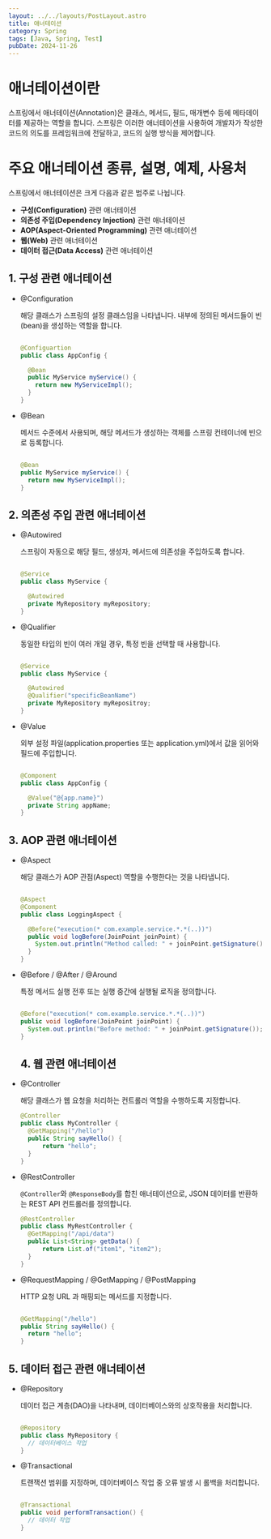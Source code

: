 ```yaml
---
layout: ../../layouts/PostLayout.astro
title: 애너테이션
category: Spring
tags: [Java, Spring, Test]
pubDate: 2024-11-26
---
```


# 애너테이션이란

스프링에서 애너테이션(Annotation)은 클래스, 메서드, 필드, 매개변수 등에 메타데이터를 제공하는 역할을 합니다. 스프링은 이러한 애너테이션을 사용하여 개발자가 작성한 코드의 의도를 프레임워크에 전달하고, 코드의 실행 방식을 제어합니다.

# 주요 애너테이션 종류, 설명, 예제, 사용처

스프링에서 애너테이션은 크게 다음과 같은 범주로 나뉩니다.

- **구성(Configuration)** 관련 애너테이션
- **의존성 주입(Dependency Injection)** 관련 애너테이션
- **AOP(Aspect-Oriented Programming)** 관련 애너테이션
- **웹(Web)** 관련 애너테이션
- **데이터 접근(Data Access)** 관련 애너테이션

## 1. 구성 관련 애너테이션

- @Configuration

  해당 클래스가 스프링의 설정 클래스임을 나타냅니다. 내부에 정의된 메서드들이 빈(bean)을 생성하는 역할을 합니다.

  ```java

  @Configuartion
  public class AppConfig {

    @Bean
    public MyService myService() {
      return new MyServiceImpl();
    }
  }
  ```

- @Bean

  메서드 수준에서 사용되며, 해당 메서드가 생성하는 객체를 스프링 컨테이너에 빈으로 등록합니다.

  ```java

  @Bean
  public MyService myService() {
    return new MyServiceImpl();
  }
  ```

## 2. 의존성 주입 관련 애너테이션

- @Autowired

  스프링이 자동으로 해당 필드, 생성자, 메서드에 의존성을 주입하도록 합니다.

  ```java

  @Service
  public class MyService {

    @Autowired
    private MyRepository myRepository;
  }

  ```

- @Qualifier

  동일한 타입의 빈이 여러 개일 경우, 특정 빈을 선택할 때 사용합니다.

  ```java

  @Service
  public class MyService {

    @Autowired
    @Qualifier("specificBeanName")
    private MyRepository myRepositroy;
  }

  ```

- @Value

  외부 설정 파일(application.properties 또는 application.yml)에서 값을 읽어와 필드에 주입합니다.

  ```java

  @Component
  public class AppConfig {

    @Value("@{app.name}")
    private String appName;
  }

  ```

## 3. AOP 관련 애너테이션

- @Aspect

  해당 클래스가 AOP 관점(Aspect) 역할을 수행한다는 것을 나타냅니다.

  ```java

  @Aspect
  @Component
  public class LoggingAspect {

    @Before("execution(* com.example.service.*.*(..))")
    public void logBefore(JoinPoint joinPoint) {
      System.out.println("Method called: " + joinPoint.getSignature());
    }
  }

  ```

- @Before / @After / @Around

  특정 메서드 실행 전후 또는 실행 중간에 실행될 로직을 정의합니다.

  ```java

  @Before("execution(* com.example.service.*.*(..))")
  public void logBefore(JoinPoint joinPoint) {
    System.out.println("Before method: " + joinPoint.getSignature());
  }
  ```

  ## 4. 웹 관련 애너테이션

- @Controller

  해당 클래스가 웹 요청을 처리하는 컨트롤러 역할을 수행하도록 지정합니다.

  ```java
  @Controller
  public class MyController {
    @GetMapping("/hello")
    public String sayHello() {
        return "hello";
    }
  }
  ```

- @RestController

  `@Controller`와 `@ResponseBody`를 합친 애너테이션으로, JSON 데이터를 반환하는 REST API 컨트롤러를 정의합니다.

  ```java
  @RestController
  public class MyRestController {
    @GetMapping("/api/data")
    public List<String> getData() {
        return List.of("item1", "item2");
    }
  }
  ```

- @RequestMapping / @GetMapping / @PostMapping

  HTTP 요청 URL 과 매핑되는 메서드를 지정합니다.

  ```java

  @GetMapping("/hello")
  public String sayHello() {
    return "hello";
  }
  ```

## 5. 데이터 접근 관련 애너테이션

- @Repository

  데이터 접근 계층(DAO)을 나타내며, 데이터베이스와의 상호작용을 처리합니다.

  ```java

  @Repository
  public class MyRepository {
    // 데이터베이스 작업
  }

  ```

- @Transactional

  트랜잭션 범위를 지정하며, 데이터베이스 작업 중 오류 발생 시 롤백을 처리합니다.

  ```java

  @Transactional
  public void performTransaction() {
    // 데이터 작업
  }
  ```
